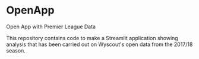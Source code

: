 # OpenApp
Open App with Premier League Data

This repository contains code to make a Streamlit application showing analysis that has been carried out on Wyscout's open data from the 2017/18 season.
